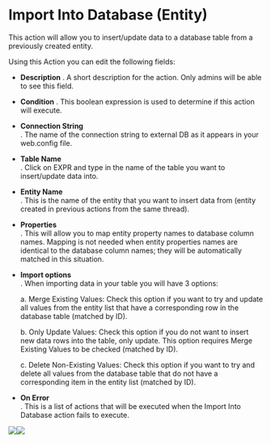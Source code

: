 # Import Into Database \(Entity\)

This action will allow you to insert/update data to a database table from a previously created entity.

Using this Action you can edit the following fields:

* **Description**
  . A short description for the action. Only admins will be able to see this field.
* **Condition**
  . This boolean expression is used to determine if this action will execute.
* **Connection String**  
  . The name of the connection string to external DB as it appears in your web.config file.

* **Table Name**  
  . Click on EXPR and type in the name of the table you want to insert/update data into.

* **Entity Name**  
  . This is the name of the entity that you want to insert data from \(entity created in previous actions from the same thread\).

* **Properties**  
  . This will allow you to map entity property names to database column names. Mapping is not needed when entity properties names are identical to the database column names; they will be automatically matched in this situation.

* **Import options**  
  . When importing data in your table you will have 3 options:

  a. Merge Existing Values: Check this option if you want to try and update all values from the entity list that have a corresponding row in the database table \(matched by ID\).

  b. Only Update Values: Check this option if you do not want to insert new data rows into the table, only update. This option requires Merge Existing Values to be checked \(matched by ID\).

  c. Delete Non-Existing Values: Check this option if you want to try and delete all values from the database table that do not have a corresponding item in the entity list \(matched by ID\).

* **On Error**  
  . This is a list of actions that will be executed when the Import Into Database action fails to execute.

![](assets/screencapture-mihai91-test-forest-dnnsharp-Home-ctl-Manage-mid-379-1499171178286.png)![](https://static.dnnsharp.com/documentation/import_into_database.png)